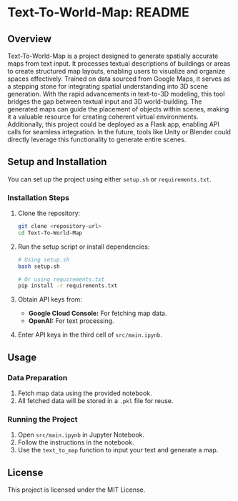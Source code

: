 # Text-To-World-Map: README

## Overview
Text-To-World-Map is a project designed to generate spatially accurate maps from text input. It processes textual descriptions of buildings or areas to create structured map layouts, enabling users to visualize and organize spaces effectively. Trained on data sourced from Google Maps, it serves as a stepping stone for integrating spatial understanding into 3D scene generation. With the rapid advancements in text-to-3D modeling, this tool bridges the gap between textual input and 3D world-building. The generated maps can guide the placement of objects within scenes, making it a valuable resource for creating coherent virtual environments. Additionally, this project could be deployed as a Flask app, enabling API calls for seamless integration. In the future, tools like Unity or Blender could directly leverage this functionality to generate entire scenes.

## Setup and Installation
You can set up the project using either `setup.sh` or `requirements.txt`.

### Installation Steps
1. Clone the repository:
   ```bash
   git clone <repository-url>
   cd Text-To-World-Map
   ```
2. Run the setup script or install dependencies:
   ```bash
   # Using setup.sh
   bash setup.sh

   # Or using requirements.txt
   pip install -r requirements.txt
   ```

3. Obtain API keys from:
   - **Google Cloud Console:** For fetching map data.
   - **OpenAI:** For text processing.

4. Enter API keys in the third cell of `src/main.ipynb`.

## Usage
### Data Preparation
1. Fetch map data using the provided notebook.
2. All fetched data will be stored in a `.pkl` file for reuse.

### Running the Project
1. Open `src/main.ipynb` in Jupyter Notebook.
2. Follow the instructions in the notebook.
3. Use the `text_to_map` function to input your text and generate a map.

## License
This project is licensed under the MIT License.
